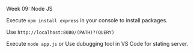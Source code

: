 Week 09: Node JS

Execute `npm install express` in your console to install packages.

Use `http://localhost:8080/(PATH)?(QUERY)`

Execute `node app.js` or Use dubugging tool in VS Code for stating server.